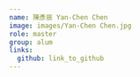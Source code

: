 ```yaml
---
name: 陳彥辰 Yan-Chen Chen 
image: images/Yan-Chen Chen.jpg 
role: master
group: alum
links:
  github: link_to_github 
---
```

